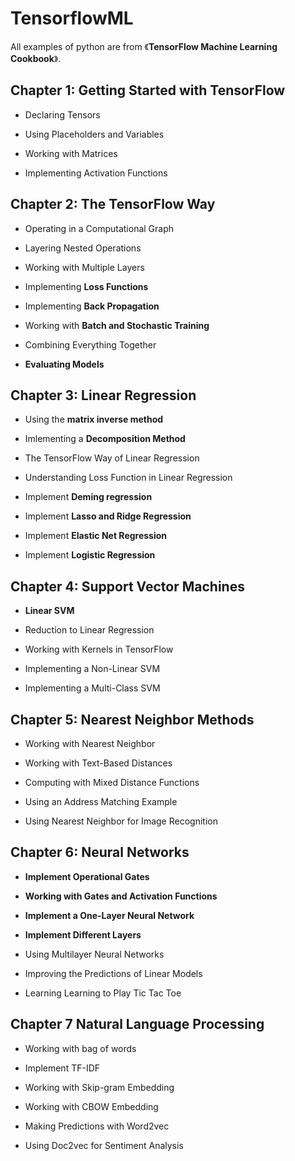 # TensorflowML
All examples of python are from 《**TensorFlow Machine Learning Cookbook**》.  

## Chapter 1: Getting Started with TensorFlow

* Declaring Tensors  

* Using Placeholders and Variables  

* Working with Matrices  

* Implementing Activation Functions  

## Chapter 2: The TensorFlow Way 

* Operating in a Computational Graph  

* Layering Nested Operations  

* Working with Multiple Layers  

* Implementing **Loss Functions**  

* Implementing **Back Propagation**  

* Working with **Batch and Stochastic Training**  
   
* Combining Everything Together  

* **Evaluating Models**  

## Chapter 3: Linear Regression  

* Using the **matrix inverse method**  

* Imlementing a **Decomposition Method**  

* The TensorFlow Way of Linear Regression  

* Understanding Loss Function in Linear Regression    

* Implement **Deming regression**

* Implement **Lasso and Ridge Regression**  

* Implement **Elastic Net Regression**  

* Implement **Logistic Regression**  

## Chapter 4: Support Vector Machines

* **Linear SVM**

* Reduction to Linear Regression

* Working with Kernels in TensorFlow

* Implementing a Non-Linear SVM

* Implementing a Multi-Class SVM

## Chapter 5: Nearest Neighbor Methods

* Working with Nearest Neighbor  

* Working with Text-Based Distances

* Computing with Mixed Distance Functions  

* Using an Address Matching Example

* Using Nearest Neighbor for Image Recognition  

## Chapter 6: Neural Networks

* **Implement Operational Gates**

* **Working with Gates and Activation Functions**

* **Implement a One-Layer Neural Network**

* **Implement Different Layers**

* Using Multilayer Neural Networks

* Improving the Predictions of Linear Models

* Learning Learning to Play Tic Tac Toe

## Chapter 7 Natural Language Processing

* Working with bag of words

* Implement TF-IDF

* Working with Skip-gram Embedding

* Working with CBOW Embedding

* Making Predictions with Word2vec

* Using Doc2vec for Sentiment Analysis



